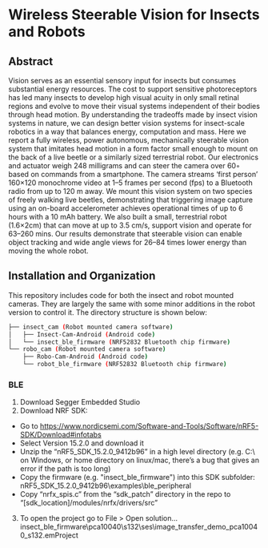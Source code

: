 # Wireless Steerable Vision for Insects and Robots
## Abstract
Vision serves as an essential sensory input for insects but consumes substantial  energy resources. The cost to support sensitive photoreceptors has led many insects to develop high visual acuity in only small retinal regions and evolve to move their visual systems independent of their bodies through head motion. By understanding the tradeoffs made by insect vision systems in nature, we can design better vision systems for insect-scale robotics in a way that balances energy, computation and mass. Here we report a fully wireless, power autonomous, mechanically steerable vision system that imitates head motion in a form factor small enough to mount on the back of a live beetle or a similarly sized terrestrial robot. Our electronics and actuator weigh 248 milligrams and can steer the camera over 60◦ based on commands from a smartphone.  The camera streams ‘first person’ 160×120 monochrome video at 1–5 frames per second (fps) to a Bluetooth radio from up to 120 m away.  We mount this vision system on two species of freely walking live beetles, demonstrating that triggering image capture using an on-board accelerometer achieves operational times of up to 6 hours with a 10 mAh battery. We also built a small, terrestrial robot (1.6×2cm) that can move at up to 3.5 cm/s, support vision and operate for 63–260 mins. Our results demonstrate that steerable vision can enable object tracking and wide angle views for 26–84 times lower energy than moving the whole robot.

## Installation and Organization
This repository includes code for both the insect and robot mounted cameras. They are largely the same with some minor additions in the robot version to control it. The directory structure is shown below:
```bash
├── insect_cam (Robot mounted camera software)
│   ├── Insect-Cam-Android (Android code)
│   └── insect_ble_firmware (NRF52832 Bluetooth chip firmware)
└── robo_cam (Robot mounted camera software)
    ├── Robo-Cam-Android (Android code)
    └── robot_ble_firmware (NRF52832 Bluetooth chip firmware)
```

### BLE
1. Download Segger Embedded Studio
2. Download NRF SDK: 
-  Go to https://www.nordicsemi.com/Software-and-Tools/Software/nRF5-SDK/Download#infotabs
-  Select Version 15.2.0 and download it
-  Unzip the “nRF5_SDK_15.2.0_9412b96” in a high level directory (e.g. C:\ on Windows, or home directory on linux/mac, there’s a bug that gives an error if the path is too long)
- Copy the firmware (e.g. "insect_ble_firmware") into this SDK subfolder: nRF5_SDK_15.2.0_9412b96\examples\ble_peripheral
- Copy “nrfx_spis.c” from the “sdk_patch” directory in the repo to “[sdk_location]/modules/nrfx/drivers/src”
3. To open the project go to File > Open solution…
insect_ble_firmware\pca10040\s132\ses\image_transfer_demo_pca10040_s132.emProject
